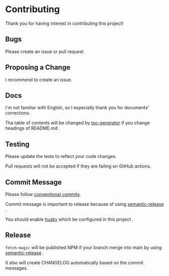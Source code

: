 # Contributing

Thank you for having interest in contributing this project!

## Bugs

Please create an issue or pull request.

## Proposing a Change

I recommend to create an issue. 

## Docs

I'm not familiar with English, so I especially thank you for documents' corrections.

Tha table of contents will be changed by [toc-generator](https://github.com/technote-space/toc-generator) if you change headings of README.md .  

## Testing

Please update the tests to reflect your code changes.

Pull requests will not be accepted if they are failing on GitHub actions.

## Commit Message

Please follow [conventional commits](https://github.com/conventional-changelog/commitlint/tree/master/%40commitlint/config-conventional).

Commit message is important to release because of using [semantic-release](https://github.com/semantic-release/semantic-release) .

You should enable [husky](https://github.com/typicode/husky) which be configured in this project .

## Release

`fetch-magic` will be published NPM if your branch merge into main by using [semantic-release](https://github.com/semantic-release/semantic-release) .

It also will create CHANGELOG automatically based on the commit messages.